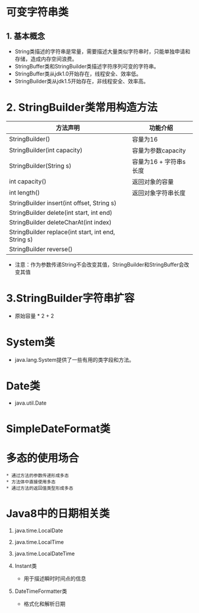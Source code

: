 # 可变字符串类

## 1. 基本概念
* String类描述的字符串是常量，需要描述大量类似字符串时，只能单独申请和存储，造成内存空间浪费。
* StringBuffer类和StringBuilder类描述字符序列可变的字符串。
* StringBuffer类从jdk1.0开始存在，线程安全、效率低。
* StringBuilder类从jdk1.5开始存在，非线程安全、效率高。

# 2. StringBuilder类常用构造方法
| 方法声明 | 功能介绍 |
| --- | --- |
| StringBuilder() | 容量为16 |
| StringBuilder(int capacity) | 容量为参数capacity |
| StringBuilder(String s) | 容量为16 + 字符串s长度 |
| int capacity() | 返回对象的容量 |
| int length() | 返回对象字符串长度 |
| StringBuilder insert(int offset, String s) |  |
| StringBuilder delete(int start, int end) |  |
| StringBuilder deleteCharAt(int index) |  |
| StringBuilder replace(int start, int end, String s) |  |
| StringBuilder reverse() |  |

* 注意：作为参数传递String不会改变其值，StringBuilder和StringBuffer会改变其值

# 3.StringBuilder字符串扩容
* 原始容量 * 2 + 2


# System类
* java.lang.System提供了一些有用的类字段和方法。

# Date类
* java.util.Date


# SimpleDateFormat类 


# 多态的使用场合
    * 通过方法的参数传递形成多态
    * 方法体中直接使用多态
    * 通过方法的返回值类型形成多态


# Java8中的日期相关类
1. java.time.LocalDate
2. java.time.LocalTime
3. java.time.LocalDateTime

4. Instant类
    * 用于描述瞬时时间点的信息
    
5. DateTimeFormatter类
    * 格式化和解析日期


